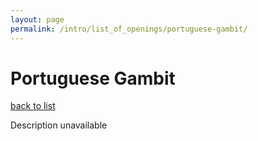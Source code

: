```yaml
---
layout: page
permalink: /intro/list_of_openings/portuguese-gambit/
---
```


# Portuguese Gambit

[back to list](../../list_of_openings)

Description unavailable